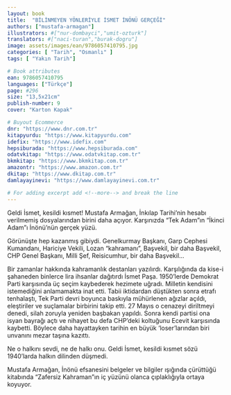 ```yaml
---
layout: book
title:  "BİLİNMEYEN YÖNLERİYLE İSMET İNÖNÜ GERÇEĞİ"
authors: ["mustafa-armagan"]
illustrators: #["nur-dombayci","umit-ozturk"]
translators: #["naci-turan","burak-dogru"]
image: assets/images/ean/9786057410795.jpg
categories: [ "Tarih", "Osmanlı" ]
tags: [ "Yakın Tarih"]

# Book attributes
ean: 9786057410795
languages: ["Türkçe"]
page: #296
size: "13,5x21cm"
publish-number: 9
cover: "Karton Kapak"

# Buyout Ecommerce
dnr: "https://www.dnr.com.tr"
kitapyurdu: "https://www.kitapyurdu.com"
idefix: "https://www.idefix.com"
hepsiburada: "https://www.hepsiburada.com"
odatvkitap: "https://www.odatvkitap.com.tr"
bkmkitap: "https://www.bkmkitap.com.tr"
amazontr: "https://www.amazon.com.tr"
dkitap: "https://www.dkitap.com.tr"
damlayayinevi: "https://www.damlayayinevi.com.tr"

# For adding excerpt add <!--more--> and break the line
---
```

Geldi İsmet, kesildi kısmet!
Mustafa Armağan, İnkılap Tarihi’nin hesabı verilmemiş dosyalarından birini daha açıyor. Karşınızda “Tek Adam”ın “İkinci Adam”ı İnönü’nün gerçek yüzü.
<!--more--> 
Görünüşte hep kazanmış gibiydi. Genelkurmay Başkanı, Garp Cephesi Kumandanı, Hariciye Vekili, Lozan “kahramanı”, Başvekil, bir daha Başvekil, CHP Genel Başkanı, Milli Şef, Reisicumhur, bir daha Başvekil…

Bir zamanlar hakkında kahramanlık destanları yazılırdı. Karşılığında da kise-i şahaneden binlerce lira ihsanlar dağıtırdı İsmet Paşa. 1950’lerde Demokrat Parti karşısında üç seçim kaybederek hezimete uğradı. Milletin kendisini istemediğini anlamamakta inat etti. Tabii iktidardan düştükten sonra etrafı tenhalaştı, Tek Parti devri boyunca baskıyla mühürlenen ağızlar açıldı, eleştiriler ve suçlamalar birbirini takip etti. 27 Mayıs o cenazeyi diriltmeyi denedi, silah zoruyla yeniden başbakan yapıldı. Sonra kendi partisi ona isyan bayrağı açtı ve nihayet bu defa CHP’deki koltuğunu Ecevit karşısında kaybetti. Böylece daha hayattayken tarihin en büyük ‘loser’larından biri unvanını mezar taşına kazıttı.

Ne o halkını sevdi, ne de halkı onu. Geldi İsmet, kesildi kısmet sözü 1940’larda halkın dilinden düşmedi.

Mustafa Armağan, İnönü efsanesini belgeler ve bilgiler ışığında çürüttüğü kitabında “Zafersiz Kahraman”ın iç yüzünü olanca çıplaklığıyla ortaya koyuyor.
